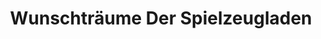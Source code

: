 ---
title: "Wunschträume Der Spielzeugladen"
url: /landau-in-der-pfalz/wunschtraeume-der-spielzeugladen/
shop: Spielzeug
---
